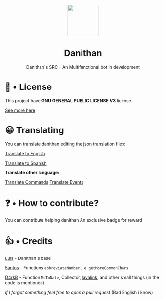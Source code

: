 <div align="center">
<img src="https://developer.danithan.tk/img/danithan.png" width=100>
<h1>Danithan</h1>
 Danithan´s SRC - An Multifunctional bot in development
</div>

# 🍕 • License
This project have **GNU GENERAL PUBLIC LICENSE V3** license.

[See more here](https://github.com/Danithan/DanithanBot/blob/master/LICENSE)  

# 😀 Translating
You can translate danithan editing the json translation files:

[Translate to English](https://github.com/CanasDev/Danithan/tree/master/src/lang/en)

[Translate to Spanish](https://github.com/CanasDev/Danithan/tree/master/src/lang/es)

**Translate other language:**

[Translate Commands](https://github.com/CanasDev/Danithan/tree/master/src/lang/base_commands.txt)
[Translate Events](https://github.com/CanasDev/Danithan/tree/master/src/lang/base_events.txt)

# ❓ • How to contribute?
You can contribute helping danithan
An exclusive badge for reward


# 👍 • Credits
[Luís](https://github.com/typpe) - Danithan´s base

[5antos](https://github.com/5antos) - Functions `abbreviateNumber, e getMoreCommonChars`

[D4rkB](https://github.com/davidffa) - Function `MsToDate`, Collector, [lavalink](https://github.com/davidffa/lavalink), and other small things (in the code is mentioned)

_if I forgot something feel free to open a pull request_
(Bad English i know)
